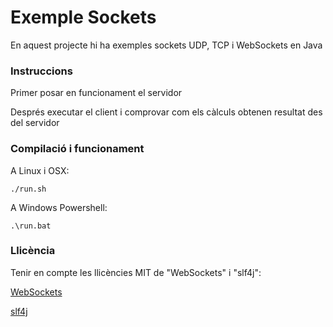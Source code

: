 # Exemple Sockets #

En aquest projecte hi ha exemples sockets UDP, TCP i WebSockets en Java

### Instruccions ###

Primer posar en funcionament el servidor

Després executar el client i comprovar com els càlculs obtenen resultat des del servidor

### Compilació i funcionament ###

A Linux i OSX:

```
./run.sh
```

A Windows Powershell:

```
.\run.bat
```

### Llicència ###

Tenir en compte les llicències MIT de "WebSockets" i "slf4j":

[WebSockets](https://github.com/TooTallNate/Java-WebSocket)

[slf4j](https://www.slf4j.org/)